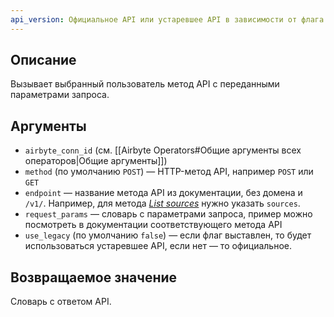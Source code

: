 ```yaml
---
api_version: Официальное API или устаревшее API в зависимости от флага `use_legacy`
---
```

## Описание
Вызывает выбранный пользователь метод API с переданными параметрами запроса.
## Аргументы
- `airbyte_conn_id` (см. [[Airbyte Operators#Общие аргументы всех операторов|Общие аргументы]])
- `method` (по умолчанию `POST`) — HTTP-метод API, например `POST` или `GET`
- `endpoint` — название метода API из документации, без домена и `/v1/`. Например, для метода [*List sources*](https://reference.airbyte.com/reference/listsources) нужно указать `sources`.
- `request_params` — словарь с параметрами запроса, пример можно посмотреть в документации соответствующего метода API
- `use_legacy` (по умолчанию `false`) — если флаг выставлен, то будет использоваться устаревшее API, если нет — то официальное.
## Возвращаемое значение
Словарь с ответом API.